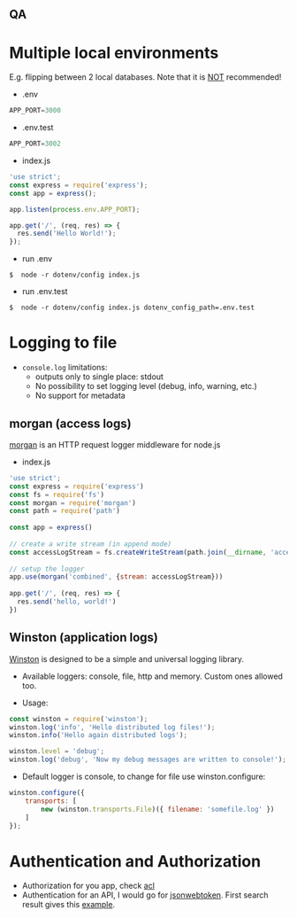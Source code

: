 ## QA
# Multiple local environments

E.g. flipping between 2 local databases. Note that it is [NOT](https://www.npmjs.com/package/dotenv#should-i-have-multiple-env-files) recommended!

* .env
```javascript
APP_PORT=3000
```

* .env.test
```javascript
APP_PORT=3002
```

* index.js
```javascript
'use strict';
const express = require('express');
const app = express();

app.listen(process.env.APP_PORT);

app.get('/', (req, res) => {
  res.send('Hello World!');
});
```

* run .env
```shell
$  node -r dotenv/config index.js 
```

* run .env.test
```shell
$  node -r dotenv/config index.js dotenv_config_path=.env.test
```

# Logging to file

* `console.log` limitations:
  * outputs only to single place: stdout
  * No possibility to set logging level (debug, info, warning, etc.)
  * No support for metadata

## morgan (access logs)

[morgan](https://www.npmjs.com/package/morgan) is an HTTP request logger middleware for node.js

* index.js
```javascript
'use strict';
const express = require('express')
const fs = require('fs')
const morgan = require('morgan')
const path = require('path')
 
const app = express()
 
// create a write stream (in append mode) 
const accessLogStream = fs.createWriteStream(path.join(__dirname, 'access.log'), {flags: 'a'})
 
// setup the logger 
app.use(morgan('combined', {stream: accessLogStream}))
 
app.get('/', (req, res) => {
  res.send('hello, world!')
})
```

## Winston (application logs)

[Winston](https://www.npmjs.com/package/winston) is designed to be a simple and universal logging library.
* Available loggers: console, file, http and memory. Custom ones allowed too.

* Usage:
```javascript
const winston = require('winston');
winston.log('info', 'Hello distributed log files!');
winston.info('Hello again distributed logs');

winston.level = 'debug';
winston.log('debug', 'Now my debug messages are written to console!');
```

* Default logger is console, to change for file use winston.configure:
```javascript
winston.configure({
    transports: [
        new (winston.transports.File)({ filename: 'somefile.log' })
    ]
});
```

# Authentication and Authorization

* Authorization for you app, check [acl](https://www.npmjs.com/package/acl)
* Authentication for an API, I would go for [jsonwebtoken](https://www.npmjs.com/package/jsonwebtoken). First search result gives this [example](https://scotch.io/tutorials/authenticate-a-node-js-api-with-json-web-tokens).
